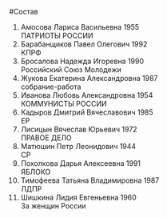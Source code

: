#Состав
1. Амосова Лариса Васильевна 1955   
    ПАТРИОТЫ РОССИИ
2. Барабанщиков Павел Олегович 1992   
    КПРФ
3. Бросалова Надежда Игоревна 1990   
    Российский Союз Молодежи
4. Жукова Екатерина Александровна 1987   
    собрание-работа
5. Иванова Любовь Александровна 1954   
    КОММУНИСТЫ РОССИИ
6. Кадыров Дмитрий Вячеславович 1985   
    ЕР
7. Лисицын Вячеслав Юрьевич 1972   
    ПРАВОЕ ДЕЛО
8. Матюшин Петр Леонидович 1944   
    СР
9. Похолкова Дарья Алексеевна 1991   
    ЯБЛОКО
10. Тимофеева Татьяна Владимировна 1987   
    ЛДПР
11. Шишкина Лидия Евгеньевна 1960   
    За женщин России
